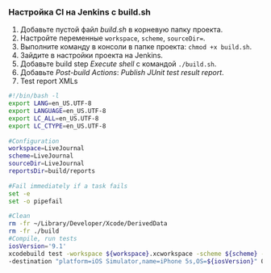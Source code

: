 ### Настройка CI на Jenkins с build.sh

1. Добавьте пустой файл *build.sh* в корневую папку проекта.
2. Настройте переменные `workspace`, `scheme`, `sourceDir=`.
3. Выполните команду в консоли в папке проекта: `chmod +x build.sh`.
4. Зайдите в настройки проекта на Jenkins.
5. Добавьте build step *Execute shell* с командой `./build.sh`.
6. Добавьте *Post-build Actions*: *Publish JUnit test result report*.
  1. Test report XMLs 

```sh
#!/bin/bash -l
export LANG=en_US.UTF-8
export LANGUAGE=en_US.UTF-8
export LC_ALL=en_US.UTF-8
export LC_CTYPE=en_US.UTF-8
 
#Configuration
workspace=LiveJournal
scheme=LiveJournal
sourceDir=LiveJournal
reportsDir=build/reports
 
#Fail immediately if a task fails
set -e
set -o pipefail
 
#Clean
rm -fr ~/Library/Developer/Xcode/DerivedData
rm -fr ./build
#Compile, run tests
iosVersion='9.1'
xcodebuild test -workspace ${workspace}.xcworkspace -scheme ${scheme} -configuration Debug \
-destination "platform=iOS Simulator,name=iPhone 5s,OS=${iosVersion}" ONLY_ACTIVE_ARCH=YES | xcpretty -c --report junit
```